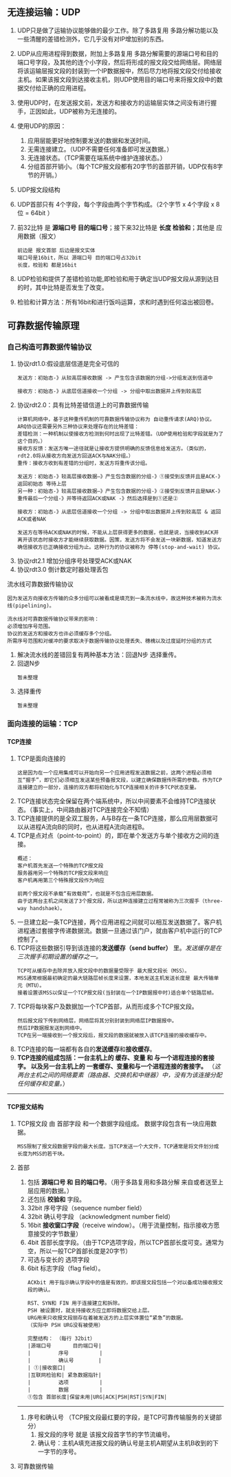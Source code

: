 ## 无连接运输：UDP
1. UDP只是做了运输协议能够做的最少工作。除了多路复用 多路分解功能以及一些清醒的差错检测外，它几乎没有对IP增加别的东西。
1. UDP从应用进程得到数据，附加上多路复用 多路分解需要的源端口号和目的端口号字段，及其他的连个小字段，然后将形成的报文段交给网络层。网络层将该运输层报文段的封装到一个IP数据报中，然后尽力地将报文段交付给接收主机。如果该报文段到达接收主机，则UDP使用目的端口号来将报文段中的数据交付给正确的应用进程。
1. 使用UDP时，在发送报文前，发送方和接收方的运输层实体之间没有进行握手，正因如此，UDP被称为无连接的。
1. 使用UDP的原因：
    1. 应用层能更好地控制要发送的数据和发送时间。
    1. 无需连接建立。（UDP不需要任何准备即可发送数据。）
    1. 无连接状态。（TCP需要在端系统中维护连接状态。）
    1. 分组首部开销小。（每个TCP报文段都有20字节的首部开销，UDP仅有8字节的开销。）

1. UDP报文段结构
1. UDP首部只有 4个字段，每个字段由两个字节构成。（2个字节 x 4个字段 x 8位 = 64bit ）
1. 前32比特 是 **源端口号 目的端口号**；接下来32比特是 **长度 检验和**；其他是 应用数据（报文）
    ```
    前边是 报文首部 后边是报文实体
    端口号是16bit，所以 源端口号 目的端口号占32bit
    长度，校验和 都是16bit
    ```
1. UDP检验和提供了差错检验功能,即检验和用于确定当UDP报文段从源到达目的时，其中比特是否发生了改变。
1. 检验和计算方法：所有16bit和进行饭吗运算，求和时遇到任何溢出被回卷。

## 可靠数据传输原理
### 自己构造可靠数据传输协议

1. 协议rdt1.0:假设底层信道是完全可信的
    ```
    发送方：初始态-》从较高层接收数据 -> 产生包含该数据的分组->分组发送到信道中

    接收方：初始态-》从底层信道接收一个分组 -> 分组中取出数据并上传到较高层
    ```
1. 协议rdt2.0：具有比特差错信道上的可靠数据传输
    ```
    计算机网络中，基于这种重传机制的可靠数据传输协议称为 自动重传请求(ARQ)协议。
    ARQ协议还需要另外三种协议来处理存在的比特差错：
    差错检测：一种机制以使接收方检测到何时出现了比特差错。（UDP使用检验和字段就是为了这个目的。）
    接收方反馈：发送方唯一途径就是让接收方提供明确的反馈信息给发送方。（类似的，rdt2.0将从接收方向发送方回送ACK与NAK分组。）
    重传：接收方收到有差错的分组时，发送方将重传该分组。
    ```
    ```
    发送方：初始态-》较高层接收数据—》产生包含数据的分组-》①接受到反馈并且是ACK-》返回初始态 等待上层
    另一种：初始态-》较高层接收数据—》产生包含数据的分组-》②接受到反馈并且是NAK-》重传最后一个分组-》并等待返回ACK或NAK -》然后选择是到①还是②

    接收方：初始态-》从底层信道接收一个分组 -> 分组中取出数据并上传到较高层 & 返回ACK或者NAK

    发送方在等待ACK或NAK的时候，不能从上层获得更多的数据，也就是说，当接收到ACK并离开该状态时接收方才能继续获取数据。因策，发送方将不会发送一块新数据，知道发送方确信接收方已正确接收分组为止。这种行为的协议被称为 停等(stop-and-wait) 协议。
    ```
1. 协议rdt2.1 增加分组序号处理受ACK或NAK
1. 协议rdt3.0 倒计数定时器处理丢包

流水线可靠数据传输协议
```
因为发送方向接收方传输的众多分组可以被看成是填充到一条流水线中，故这种技术被称为流水线(pipelining)。

流水线对可靠数据传输协议带来的影响：
必须增加序号范围。
协议的发送方和接收方也许必须缓存多个分组。
所需序号范围和对缓冲的要求取决于数据传输协议处理丢失、穗槐以及过度延时分组的方式
```
1. 解决流水线的差错回复有两种基本方法：回退N步  选择重传。
1. 回退N步
    ```
    暂未整理
    ```
1. 选择重传
    ```
    暂未整理
    ```
### 面向连接的运输：TCP
#### TCP连接
1. TCP是面向连接的
    ```
    这是因为在一个应用集成可以开始向另一个应用进程发送数据之前，这两个进程必须相互“握手”，即它们必须相互发送某些预备报文段，以建立确保数据传所需的参数。作为TCP连接建立的一部分，连接的双方都将初始化与TCP连接相关的许多TCP状态变量。
    ```
1. TCP连接状态完全保留在两个端系统中，所以中间要素不会维持TCP连接状态。（事实上，中间路由器对TCP连接完全不知情）
1. TCP连接提供的是全双工服务，A与B存在一条TCP连接，那么应用层数据可以从进程A流向B的同时，也从进程A流向进程B。
1. TCP是点对点（point-to-point）的，即在单个发送方与单个接收方之间的连接。
    ```
    概述：
    客户机首先发送一个特殊的TCP报文段
    服务器用另一个特殊的TCP报文段来响应
    客户机再用第三个特殊报文段作为响应

    前两个报文段不承载“有效载荷”，也就是不包含应用层数据。
    由于这两台主机之间发送了3个报文段，所以这种连接建立过程常被称为三次握手（three-way handshaek）。
    ```
1. 一旦建立起一条TCP连接，两个应用进程之间就可以相互发送数据了。客户机进程通过套接字传递数据流。数据一旦通过该门户，就由客户机中运行的TCP控制了。
1. TCP将这些数据引导到该连接的**发送缓存（send buffer）** 里。*发送缓存是在三次握手初期设置的缓存之一。*
    ```
    TCP可从缓存中去除并放入报文段中的数据量受限于 最大报文段长（MSS）。
    MSS通常根据最初确定的最大链路层帧长度来设置，本地发送主机发送长度是 最大传输单元（MTU）。
    接着设置该MSS以保证一个TCP报文段(当封装在一个IP数据报中时)适合单个链路层帧。    
    ```
1. TCP将每块客户及数据加一个TCP首部，从而形成多个TCP报文段。
    ```
    然后报文段下传到网络层，网络层将其分别封装到网络层IP数据报中。
    然后IP数据报发送到网络中。
    TCP在另一端接收到一个报文段后，报文段的数据就被放入该TCP连接的接收缓存中。
    ```
1. TCP连接的每一端都有各自的**发送缓存**和**接收缓存**。
1. **TCP连接的组成包括：一台主机上的 缓存、变量 和 与一个进程连接的套接字。 以及另一台主机上的 一套缓存、变量和与一个进程连接的套接字。** （*这两台主机之间的网络要素（路由器、交换机和中继器）中，没有为该连接分配任何缓存和变量。*）

---
#### TCP报文结构
1. TCP报文段 由 首部字段 和一个数据字段组成。 数据字段包含有一块应用数据。
    ```
    MSS限制了报文段数据字段的最大长度。当TCP发送一个大文件，TCP通常是将文件划分成长度为MSS的若干块。
    ```
1. 首部
    1. 包括 **源端口号 和 目的端口号**。（用于多路复用和多路分解 来自或者送至上层应用的数据。）
    1. 还包括 **校验和** 字段。
    1. 32bit 序号字段（sequence number field）
    1. 32bit 确认号字段 （acknowledgment number field）
    1. 16bit **接收窗口字段**（receive window）。（用于流量控制，指示接收方愿意接受的字节数量）
    1. 4bit 首部长度字段。（由于TCP选项字段，所以TCP首部长度可变。通常为空，所以一般TCP首部长度是20字节）
    1. 可选与变长的 选项字段
    1. 6bit 标志字段（flag field）。
        ``` 
        ACKbit 用于指示确认字段中的值是有效的，即该报文段包括一个对以备成功接收报文段的确认。

        RST、SYN和 FIN 用于连接建立和拆除。
        PSH 被设置时，就支持接收方应立即将数据交给上层。
        URG用来只收报文段丽存在着被发送方的上层实体置位“紧急”的数据。
        （实际中 PSH URG没有被使用）
        ```
        ```
        完整结构： （每行 32bit）
        |源端口号       目的端口号|
        |         序号          |
        |         确认号        |
        | ①|接收窗口|
        |互联网检验和| 紧急数据指针|
        |         选项          |
        |         数据          |
        ①包含 首部长度|保留未用|URG|ACK|PSH|RST|SYN|FIN|
        ```
    ---
    1.  序号和确认号 （TCP报文段最红要的字段，是TCP可靠传输服务的关键部分）
        1. 报文段的序号 就是 该报文段首字节的字节流编号。  
        1. 确认号：主机A填充进报文段的确认号是主机A期望从主机B收到的下一字节的序号。

1. 可靠数据传输 